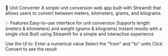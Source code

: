 🚀 Unit Converter
A simple unit conversion web app built with Streamlit that allows users to convert between meters, kilometers, grams, and kilograms.

✨ Features
Easy-to-use interface for unit conversion
Supports length (meters & kilometers) and weight (grams & kilograms)
Instant results with a single click
Built using Streamlit for a simple and interactive experience

Use the UI to:
Enter a numerical value
Select the "from" and "to" units
Click Convert to see the result
